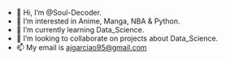 - 👋 Hi, I’m @Soul-Decoder.
- 👀 I’m interested in Anime, Manga, NBA & Python.
- 🌱 I’m currently learning Data_Science.
- 💞️ I’m looking to collaborate on projects about Data_Science.
- 📫 My email is ajgarciao95@gmail.com

<!---
Soul-Decoder/Soul-Decoder is a ✨ special ✨ repository because its `README.md` (this file) appears on your GitHub profile.
You can click the Preview link to take a look at your changes.
--->
